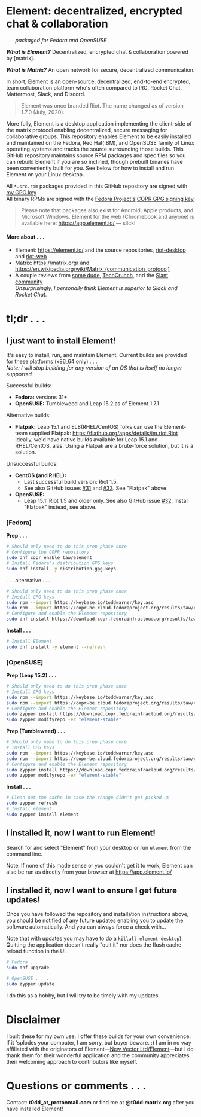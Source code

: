 # Element: decentralized, encrypted chat & collaboration

_.&nbsp;.&nbsp;.&nbsp;packaged for Fedora and OpenSUSE_

_**What is Element?**_ Decentralized, encrypted chat & collaboration powered by [matrix].

_**What is Matrix?**_ An open network for secure, decentralized communication.

In short, Element is an open-source, decentralized, end-to-end encrypted, team collaboration platform who's often compared to IRC, Rocket Chat, Mattermost, Slack, and Discord.

> Element was once branded Riot. The name changed as of version 1.7.0 (July, 2020).

More fully, Element is a desktop application implementing the client-side of the matrix protocol enabling decentralized, secure messaging for collaborative groups. This repository enables Element to be easily installed and maintained on the Fedora, Red Hat(IBM), and OpenSUSE family of Linux operating systems and tracks the source surrounding those builds. This GitHub repository maintains source RPM packages and spec files so you can rebuild Element if you are so inclined, though prebuilt binaries have been conveniently built for you. See below for how to install and run Element on your Linux desktop.

All `*.src.rpm` packages provided in this GitHub repository are signed with [my GPG key](https://keybase.io/toddwarner/key.asc)<br />All binary RPMs are signed with the [Fedora Project's](https://fedoraproject.org/) [COPR GPG signing key](https://copr-be.cloud.fedoraproject.org/results/taw/element/pubkey.gpg)

> Please note that packages also exist for Android, Apple products, and Microsoft Windows. Element for the web (Chromebook and anyone) is available here: <https://app.element.io/> — slick!

#### More about&nbsp;.&nbsp;.&nbsp;.

* Element: <https://element.io/> and the source repositories, [riot-desktop](https://github.com/vector-im/riot-desktop) and [riot-web](https://github.com/vector-im/riot-web)
* Matrix: <https://matrix.org/> and <https://en.wikipedia.org/wiki/Matrix_(communication_protocol)>
* A couple reviews from [some dude](http://www.1500wordmtu.com/2016/slack-no-more-why-you-should-use-riotim-and-matrixorg), [TechCrunch](https://techcrunch.com/2016/09/19/riot-wants-to-be-like-slack-but-with-the-flexibility-of-an-underlying-open-source-platform/), and the [Slant community](https://www.slant.co/options/12764/~matrix-review)<br />_Unsurprisingly, I personally think Element is superior to Slack and Rocket Chat._

# tl;dr&nbsp;.&nbsp;.&nbsp;.

## I just want to install Element!

It's easy to install, run, and maintain Element. Current builds are provided for these platforms (x86\_64 only)&nbsp;.&nbsp;.&nbsp;.  
_Note: I will stop building for any version of an OS that is itself no longer supported_

Successful builds:
* **Fedora:** versions 31+
* **OpenSUSE:** Tumbleweed and Leap 15.2 as of Element 1.7.1

Alternative builds:
* **Flatpak:** Leap 15.1 and EL8(RHEL/CentOS) folks can use the Element-team supplied Flatpak: <https://flathub.org/apps/details/im.riot.Riot> Ideally, we'd have native builds available for Leap 15.1 and RHEL/CentOS, alas. Using a Flatpak are a brute-force solution, but it is a solution.

Unsuccessful builds:
* **CentOS (and RHEL):**
  - Last successful build version: Riot 1.5.
  - See also GitHub issues [#31](https://github.com/taw00/riot-rpm/issues/31) and [#33](https://github.com/taw00/riot-rpm/issues/33). See "Flatpak" above.
* **OpenSUSE:**
  - Leap 15.1: Riot 1.5 and older only. See also GitHub issue [#32](https://github.com/taw00/riot-rpm/issues/32). Install "Flatpak" instead, see above.

### [Fedora]

**Prep&nbsp;.&nbsp;.&nbsp;.**
```bash
# Should only need to do this prep phase once
# Configure the COPR repository
sudo dnf copr enable taw/element
# Install Fedora's distribution GPG keys
sudo dnf install -y distribution-gpg-keys
```
.&nbsp;.&nbsp;.&nbsp;alternative&nbsp;.&nbsp;.&nbsp;.
```bash
# Should only need to do this prep phase once
# Install GPG keys
sudo rpm --import https://keybase.io/toddwarner/key.asc
sudo rpm --import https://copr-be.cloud.fedoraproject.org/results/taw/element/pubkey.gpg
# Configure and enable the Element repository
sudo dnf install https://download.copr.fedorainfracloud.org/results/taw/element/fedora-32-x86_64/01558173-toddpkgs-element-repo/toddpkgs-element-repo-1.7-1.fc32.taw.noarch.rpm
```

**Install&nbsp;.&nbsp;.&nbsp;.**
```bash
# Install Element
sudo dnf install -y element --refresh
```

### [OpenSUSE]

**Prep (Leap 15.2)&nbsp;.&nbsp;.&nbsp;.**
```bash
# Should only need to do this prep phase once
# Install GPG keys
sudo rpm --import https://keybase.io/toddwarner/key.asc
sudo rpm --import https://copr-be.cloud.fedoraproject.org/results/taw/element/pubkey.gpg
# Configure and enable the Element repository
sudo zypper install https://download.copr.fedorainfracloud.org/results/taw/element/opensuse-leap-15.2-x86_64/01558173-toddpkgs-element-repo/toddpkgs-element-repo-1.7-1.suse.lp152.taw.noarch.rpm
sudo zypper modifyrepo -er "element-stable"
```

**Prep (Tumbleweed)&nbsp;.&nbsp;.&nbsp;.**
```bash
# Should only need to do this prep phase once
# Install GPG keys
sudo rpm --import https://keybase.io/toddwarner/key.asc
sudo rpm --import https://copr-be.cloud.fedoraproject.org/results/taw/element/pubkey.gpg
# Configure and enable the Element repository
sudo zypper install https://download.copr.fedorainfracloud.org/results/taw/element/opensuse-tumbleweed-x86_64/01558173-toddpkgs-element-repo/toddpkgs-element-repo-1.7-1.suse.tw.taw.noarch.rpm
sudo zypper modifyrepo -er "element-stable"
```

**Install&nbsp;.&nbsp;.&nbsp;.**
```bash
# Clean out the cache in case the change didn't get picked up
sudo zypper refresh
# Install element
sudo zypper install element
```

## I installed it, now I want to run Element!

Search for and select "Element" from your desktop or run `element` from the command line.

Note: If none of this made sense or you couldn't get it to work, Element can also be run as directly from your browser at <https://app.element.io/>

## I installed it, now I want to ensure I get future updates!

Once you have followed the repository and installation instructions above, you should be notified of any future updates enabling you to update the software automatically. And you can always force a check with...

Note that with updates you may have to do a `killall element-desktop`). Quitting the application doesn't really "quit it" nor does the flush cache reload function in the UI.

```bash
# Fedora . . .
sudo dnf upgrade
```

```bash
# OpenSUSE . . .
sudo zypper update
```

I do this as a hobby, but I will try to be timely with my updates.

<!--
## I live on the edge! Do you have test packages available?

Yes!

1. Follow the steps described above to install the repository configure file.  
   _You will have to refresh it if you have done this before today._
2. Disable the stable repository and enable the testing repository...
```
# Fedora and RHEL/CentOS only
sudo dnf config-manager - - set-disabled element-stable
sudo dnf config-manager - - set-enabled riot-testing
sudo dnf list - - refresh |grep element
```
-->


# Disclaimer

I built these for my own use. I offer these builds for your own convenience. If it 'splodes your computer, I am sorry, but buyer beware. :) I am in no way affiliated with the originators of Element—[New Vector Ltd/Element](https://element.io/)—but I do thank them for their wonderful application and the community appreciates their welcoming approach to contributors like myself.

# Questions or comments&nbsp;.&nbsp;.&nbsp;.

Contact: **t0dd_at_protonmail.com** or find me at **@t0dd:matrix.org** after you have installed Element!
